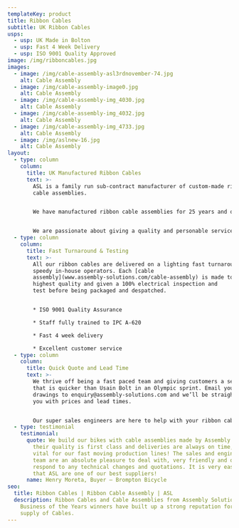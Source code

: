```yaml
---
templateKey: product
title: Ribbon Cables
subtitle: UK Ribbon Cables
usps:
  - usp: UK Made in Bolton
  - usp: Fast 4 Week Delivery
  - usp: ISO 9001 Quality Approved
image: /img/ribboncables.jpg
images:
  - image: /img/cable-assembly-asl3rdnovember-74.jpg
    alt: Cable Assembly
  - image: /img/cable-assembly-image0.jpg
    alt: Cable Assembly
  - image: /img/cable-assembly-img_4030.jpg
    alt: Cable Assembly
  - image: /img/cable-assembly-img_4032.jpg
    alt: Cable Assembly
  - image: /img/cable-assembly-img_4733.jpg
    alt: Cable Assembly
  - image: /img/aslnew-16.jpg
    alt: Cable Assembly
layout:
  - type: column
    column:
      title: UK Manufactured Ribbon Cables
      text: >-
        ASL is a family run sub-contract manufacturer of custom-made ribbon
        cable assemblies.


        We have manufactured ribbon cable assemblies for 25 years and over this time built a wealth of knowledge and experience from working with a range of different industries including; Automotive, Security and Test & Measurement.


        We are passionate about giving a quality and personable service that gives customers a cost-effective solution for all their ribbon [cable assembly](www.assembly-solutions.com/cable-assembly) requirements.
  - type: column
    column:
      title: Fast Turnaround & Testing
      text: >-
        All our ribbon cables are delivered on a lighting fast turnaround by our
        speedy in-house operators. Each [cable
        assembly](www.assembly-solutions.com/cable-assembly) is made to the
        highest quality and given a 100% electrical inspection and
        test before being packaged and despatched.


        * ISO 9001 Quality Assurance

        * Staff fully trained to IPC A-620

        * Fast 4 week delivery

        * Excellent customer service
  - type: column
    column:
      title: Quick Quote and Lead Time
      text: >-
        We thrive off being a fast paced team and giving customers a service
        that is quicker than Usain Bolt in an Olympic sprint. Email your
        drawings to enquiry@assembly-solutions.com and we’ll be straight back to
        you with prices and lead times. 


        Our super sales engineers are here to help with your ribbon cable assemblies so if would like to chat with them, call us on 01204 521999 and let’s get started!
  - type: testimonial
    testimonial:
      quote: We build our bikes with cable assemblies made by Assembly Solutions as
        their quality is first class and deliveries are always on time, which is
        vital for our fast moving production lines! The sales and engineering
        team are an absolute pleasure to deal with, very friendly and quick to
        respond to any technical changes and quotations. It is very easy to say
        that ASL are one of our best suppliers!
      name: Henry Moreta, Buyer – Brompton Bicycle
seo:
  title: Ribbon Cables | Ribbon Cable Assembly | ASL
  description: Ribbon Cables and Cable Assemblies from Assembly Solutions.
    Business of the Years winners have built up a strong reputation for the
    supply of Cables.
---
```

